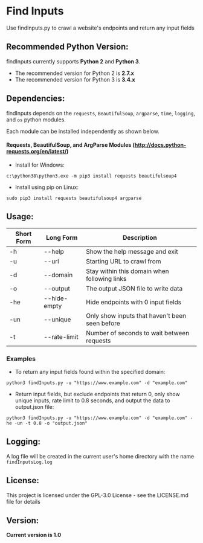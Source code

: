 # Find Inputs

Use findInputs.py to crawl a website's endpoints and return any input fields


## Recommended Python Version:

findInputs currently supports **Python 2** and **Python 3**.

* The recommended version for Python 2 is **2.7.x**
* The recommended version for Python 3 is **3.4.x**

## Dependencies:

findInputs depends on the `requests`, `BeautifulSoup`, `argparse`, `time`, `logging`, and `os` python modules.

Each module can be installed independently as shown below.

#### Requests, BeautifulSoup, and ArgParse Modules (http://docs.python-requests.org/en/latest/)

- Install for Windows:
```
c:\python38\python3.exe -m pip3 install requests beautifulsoup4
```

- Install using pip on Linux:
```
sudo pip3 install requests beautifulsoup4 argparse
```

## Usage:

Short Form    | Long Form     | Description
------------- | ------------- |-------------
-h            | --help        | Show the help message and exit
-u            | --url         | Starting URL to crawl from
-d            | --domain      | Stay within this domain when following links
-o            | --output      | The output JSON file to write data
-he           | --hide-empty  | Hide endpoints with 0 input fields
-un           | --unique      | Only show inputs that haven't been seen before
-t            | --rate-limit  | Number of seconds to wait between requests

### Examples

* To return any input fields found within the specified domain:

```python3 findInputs.py -u "https://www.example.com" -d "example.com"```

* Return input fields, but exclude endpoints that return 0, only show unique inputs, rate limit to 0.8 seconds, and output the data to output.json file:

```python3 findInputs.py -u "https://www.example.com" -d "example.com" -he -un -t 0.8 -o "output.json"```


## Logging:
A log file will be created in the current user's home directory with the name `findInputsLog.log`

## License:

This project is licensed under the GPL-3.0 License - see the LICENSE.md file for details

## Version:
**Current version is 1.0**
